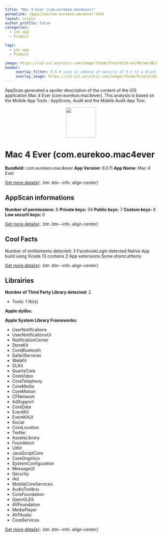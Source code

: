 ```yaml
---
title: "Mac 4 Ever (com.eurekoo.mac4ever)"
permalink: /apps/ios/com.eurekoo.mac4ever.html
layout: single
author_profile: false
categories: 
  - ios app 
  - Product 

tags: 
  - ios app 
  - Product 

image: https://is5-ssl.mzstatic.com/image/thumb/Purple116/v4/00/a4/d0/00a4d0f5-dcab-92a4-f744-5f404027fd53/AppIcon-1-0-1x_U007emarketing-0-7-0-85-220.png/512x512bb.jpg
header: 
     overlay_filter: 0.5 # same as adding an opacity of 0.5 to a black background
     overlay_image: https://is5-ssl.mzstatic.com/image/thumb/Purple116/v4/00/a4/d0/00a4d0f5-dcab-92a4-f744-5f404027fd53/AppIcon-1-0-1x_U007emarketing-0-7-0-85-220.png/512x512bb.jpg
---
```

AppScan generated a spoiler description of the content of the iOS application Mac 4 Ever (com.eurekoo.mac4ever). This analysis is based on the Mobile App Tools : AppScore, Audit and the Mobile Audit App Tool.

  
  
<div style="text-align: center;"><img src="https://is5-ssl.mzstatic.com/image/thumb/Purple116/v4/00/a4/d0/00a4d0f5-dcab-92a4-f744-5f404027fd53/AppIcon-1-0-1x_U007emarketing-0-7-0-85-220.png/512x512bb.jpg" width="100" height="100"></div>  
  
# Mac 4 Ever (com.eurekoo.mac4ever

**BundleId:** com.eurekoo.mac4ever
**App Version:** 6.0.11
**App Name:** Mac 4 Ever


[Get more details](/pricing.html){: .btn .btn--info .align-center}  
  
## AppScan informations 

**Number of permissions:** 6
**Private keys:** 34
**Public keys:** 7
**Custom keys:** 8
**Low securit keys:** 0
  
[Get more details](/pricing.html){: .btn .btn--info .align-center}

## Cool Facts

Number of entitlements detected: 3
FacebookLogin detected
Native App
build using Xcode 13
contains 2 App extensions
Some shortcutItems 
  
[Get more details](/pricing.html){: .btn .btn--info .align-center}

## Librairies 
**Number of Third Party Library detected:** 2
- Tools: 1 lib(s)

**Apple dylibs:**


**Apple System Library Frameworks:**
- UserNotifications
- UserNotificationsUI
- NotificationCenter
- StoreKit
- CoreBluetooth
- SafariServices
- WebKit
- GLKit
- QuartzCore
- CoreVideo
- CoreTelephony
- CoreMedia
- CoreMotion
- CFNetwork
- AdSupport
- CoreData
- EventKit
- EventKitUI
- Social
- CoreLocation
- Twitter
- AssetsLibrary
- Foundation
- UIKit
- JavaScriptCore
- CoreGraphics
- SystemConfiguration
- MessageUI
- Security
- iAd
- MobileCoreServices
- AudioToolbox
- CoreFoundation
- OpenGLES
- AVFoundation
- MediaPlayer
- AVFAudio
- CoreServices


  
[Get more details](/pricing.html){: .btn .btn--info .align-center}

